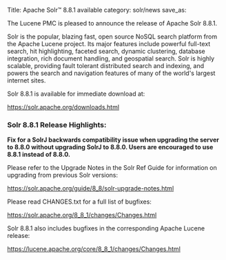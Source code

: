Title: Apache Solr™ 8.8.1 available
category: solr/news
save_as:

The Lucene PMC is pleased to announce the release of Apache Solr 8.8.1.

Solr is the popular, blazing fast, open source NoSQL search platform from the Apache Lucene project. Its major features include powerful full-text search, hit highlighting, faceted search, dynamic clustering, database integration, rich document handling, and geospatial search. Solr is highly scalable, providing fault tolerant distributed search and indexing, and powers the search and navigation features of many of the world's largest internet sites.

Solr 8.8.1 is available for immediate download at:

  <https://solr.apache.org/downloads.html>

### Solr 8.8.1 Release Highlights:

**Fix for a SolrJ backwards compatibility issue when upgrading the server to 8.8.0 without upgrading SolrJ to 8.8.0. Users are encouraged to use 8.8.1 instead of 8.8.0.**

Please refer to the Upgrade Notes in the Solr Ref Guide for information on upgrading from previous Solr versions:

  <https://solr.apache.org/guide/8_8/solr-upgrade-notes.html>

Please read CHANGES.txt for a full list of bugfixes:

  <https://solr.apache.org/8_8_1/changes/Changes.html>

Solr 8.8.1 also includes bugfixes in the corresponding Apache Lucene release:

  <https://lucene.apache.org/core/8_8_1/changes/Changes.html>
